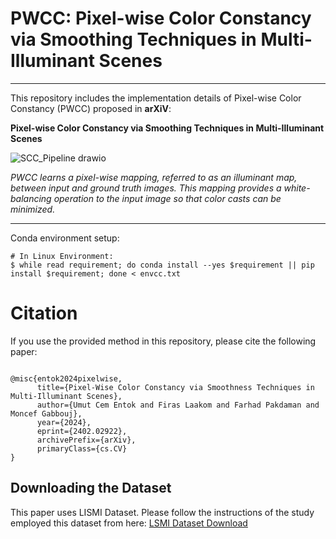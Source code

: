 # PWCC: Pixel-wise Color Constancy via Smoothing Techniques in Multi-Illuminant Scenes
---

This repository includes the implementation details of Pixel-wise Color Constancy (PWCC) proposed in **arXiV**:

**Pixel-wise Color Constancy via Smoothing Techniques in Multi-Illuminant Scenes**

![SCC_Pipeline drawio](https://github.com/CemEntok/PWCC/assets/97525722/229b1426-ca18-45af-b333-4bb16f748760)

*PWCC learns a pixel-wise mapping, referred to as an illuminant map, between input and ground truth images. This mapping provides a white-balancing operation to the input image so that color casts can be minimized.*

---

Conda environment setup:
```
# In Linux Environment:
$ while read requirement; do conda install --yes $requirement || pip install $requirement; done < envcc.txt
```

# Citation

If you use the provided method in this repository, please cite the following paper:

```

@misc{entok2024pixelwise,
      title={Pixel-Wise Color Constancy via Smoothness Techniques in Multi-Illuminant Scenes}, 
      author={Umut Cem Entok and Firas Laakom and Farhad Pakdaman and Moncef Gabbouj},
      year={2024},
      eprint={2402.02922},
      archivePrefix={arXiv},
      primaryClass={cs.CV}
}
```
## Downloading the Dataset

This paper uses LISMI Dataset. Please follow the instructions of the study employed this dataset from here: [LSMI Dataset Download](https://github.com/DY112/LSMI-dataset?tab=readme-ov-file#download-the-lsmi-dataset)



